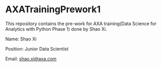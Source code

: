# AXATrainingPrework1 

This repository contains the pre-work for AXA training(Data Science for Analytics with Python Phase 1) done by Shao Xi.

Name: Shao Xi

Position: Junior Data Scientist
 
Email: shao.xi@axa.com
